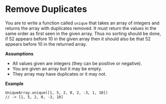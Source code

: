 # Remove Duplicates

You are to write a function called `unique` that takes an array of integers and returns the array with duplicates
removed. It must return the values in the same order as first seen in the given array. Thus no sorting should be done,
if 52 appears before 10 in the given array then it should also be that 52 appears before 10 in the returned array.

<b>Assumptions</b>

- All values given are integers (they can be positive or negative).
- You are given an array but it may be empty.
- They array may have duplicates or it may not.

<b>Example</b>

```
UniqueArray.unique([1, 5, 2, 0, 2, -3, 1, 10]) 
// -> [1, 5, 2, 0, -3, 10]
```
